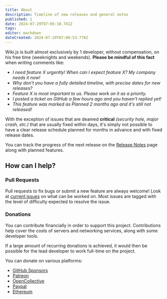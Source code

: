 ```yaml
---
title: About
description: Timeline of new releases and general notes
published: 1
date: 2024-07-29T07:05:10.741Z
tags: 
editor: markdown
dateCreated: 2024-07-29T07:00:53.778Z
---
```


Wiki.js is built almost exclusively by 1 developer, without compensation, on his free time (weeknights and weekends). **Please be mindful of this fact** when writing comments like:

- *I need feature X urgently! When can I expect feature X? My company needs it now!*
- *Why don't you have a fully detailed timeline, with precise dates for new releases?*
- *Feature X is most important to us. Please work on it as a priority.*
- *I posted a ticket on GitHub a few hours ago and you haven't replied yet!*
- *This feature was marked as Planned 2 months ago and it's still not released!*

With the exception of issues that are deamed **critical** *(security hole, major crash, etc.)* that are usually fixed within days, it's simply not possible to have a clear release schedule planned for months in advance and with fixed release dates.

You can track the progress of the next release on the [Release Notes](/releases) page along with planned features.

## How can I help?

### Pull Requests

Pull requests to fix bugs or submit a new feature are always welcome! Look at [current issues](https://github.com/Requarks/wiki/issues) on what can be worked on. Most issues are tagged with the level of difficulty expected to resolve the issue.

### Donations

You can contribute financially in order to support this project. Contributions help cover the costs of servers and networking services, along with some developer tools.

If a large amount of recurring donations is achieved, it would then be possible for the lead developer to work full-time on the project.

You can donate on various platforms:

- [GitHub Sponsors](https://github.com/users/NGPixel/sponsorship)
- [Patreon](https://www.patreon.com/bePatron?u=16744039)
- [OpenCollective](https://opencollective.com/wikijs)
- [Paypal](https://www.paypal.com/cgi-bin/webscr?cmd=_s-xclick&hosted_button_id=FLV5X255Z9CJU&source=url)
- [Ethereum](https://etherscan.io/address/0xe1d55c19ae86f6bcbfb17e7f06ace96bdbb22cb5)

